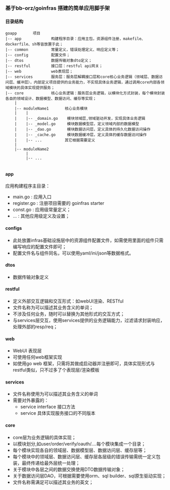 ### 基于bb-orz/goinfras 搭建的简单应用脚手架


#### 目录结构

```
goapp       项目
|-- app             构建程序目录：应用主包，资源组件注册，makefile、dockerfile、sh等皆放置于此；
|-- common          常量定义，错误处理定义、响应定义等；
|-- config          配置文件；
|-- dtos            数据传输对象dto定义；            
|-- restful         接口层：restful api网关；
|-- web             web表现层； 
|-- services        服务层：服务层解耦接口层和core核心业务逻辑（领域层、数据访问层、缓冲层），内部定义项目提供的业务能力，不实现具体业务逻辑，通过调用core内部各领域模块的具体实现提供服务；
|-- core            核心业务逻辑：服务层业务逻辑，以模块化方式封装，每个模块封装各自的领域设计、数据模型、数据访问、缓存等实现；
    |
    |-- moduleName1       核心业务模块
    |    |
    |    |-- _domain.go    模块领域层,领域驱动开发，实现具体业务逻辑
    |    |-- _model.go     模块数据模型层，定义领域内部的数据模型
    |    |-- _dao.go       模块数据访问层，定义具体的持久化数据访问操作
    |    |-- _cache.go     模块数据缓冲层，定义具体的缓存数据访问操作
    |    |-- ...          其它根据需要定义
    |    
    |-- moduleName2  
         |
         |-- ...  
    
```

#### app
 应用构建程序主目录：
 - main.go : 应用入口
 - register.go : 注册项目需要的 goinfras starter
 - const.go : 应用级常量定义；
 - ... : 其他应用级定义及设置； 

#### configs
 - 此处放置infras基础设施层中的资源组件配置文件，如需使用里面的组件只需编写响应的配置文件即可；
 - 配置文件名与组件同名，可以使用yaml/ini/json等数据格式。

#### dtos
 - 数据传输对象定义

#### restful
 - 定义外部交互逻辑和交互形式：如webUI渲染、RESTful
 - 文件名称为可以描述其业务含义的单词；
 - 不涉及任何业务，随时可以替换为其他形式的交互方式；
 - 与services层交互，使用services提供的业务逻辑能力，过滤请求封装响应，处理外部的resp/req；

#### web
 - WebUI 表现层
 - 可使用任何web框架实现
 - 如使用go web 框架，只需将其做成启动器并注册即可，具体实现形式与restful类似，只不过多了个表现层/渲染模板
 

#### services
 - 文件名称使用为可以描述其业务含义的单词
 - 需要对外暴露的：
    - service interface 接口方法
    - service 具体实现服务接口的不同版本

#### core 
 - core层为业务逻辑的具体实现；
 - 以模块划分,如user/order/verify/oauth/....每个模块集成一个目录；
 - 每个模块实现各自的领域层、数据模型层、数据访问层、缓存层等；
 - 每个模块中的领域层、数据访问层、缓存层各层级的错误传输需统一定义包装，最终传递给最外层统一处理；
 - 关于模块中各层之间的数据交换使用DTO数据传输对象；
 - 关于数据访问层DAO，可根据需要使用orm、sql builder、sql原生驱动实现；
 - 文件名称需满足可以描述其业务的英文；